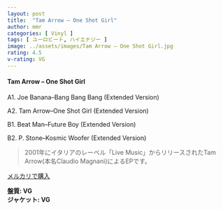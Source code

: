 ```yaml
---
layout: post
title:  "Tam Arrow – One Shot Girl"
author: mmr
categories: [ Vinyl ]
tags: [ ユーロビート, ハイエナジー ]
image: ../assets/images/Tam Arrow – One Shot Girl.jpg
rating: 4.5
v-rating: VG
---
```


#### Tam Arrow – One Shot Girl

A1. Joe Banana–Bang Bang Bang (Extended Version)

A2. Tam Arrow–One Shot Girl (Extended Version)

B1. Beat Man–Future Boy (Extended Version)

B2. P. Stone–Kosmic Woofer (Extended Version)

> 2001年にイタリアのレーベル「Live Music」からリリースされたTam Arrow(本名Claudio Magnani)によるEPです。



[メルカリで購入](https://jp.mercari.com/item/m53285819387)

<div class="mt-4 mb-4 d-flex align-items-center">
<strong class="mr-1">盤質: VG</strong>
</div>
<div class="mt-4 mb-4 d-flex align-items-center">
<strong class="mr-1">ジャケット: VG</strong>
</div>

